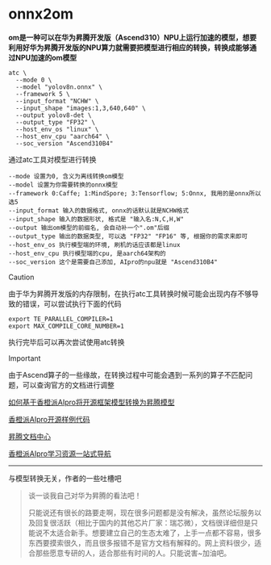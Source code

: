 # onnx2om

**om是一种可以在华为昇腾开发版（Ascend310）NPU上运行加速的模型，想要利用好华为昇腾开发版的NPU算力就需要把模型进行相应的转换，转换成能够通过NPU加速的om模型**

```
atc \
  --mode 0 \
  --model "yolov8n.onnx" \
  --framework 5 \
  --input_format "NCHW" \
  --input_shape "images:1,3,640,640" \
  --output yolov8-det \
  --output_type "FP32" \
  --host_env_os "linux" \
  --host_env_cpu "aarch64" \
  --soc_version "Ascend310B4"
```

通过atc工具对模型进行转换

```
--mode 设置为0, 含义为离线转换om模型
--model 设置为你需要转换的onnx模型
--framework 0:Caffe; 1:MindSpore; 3:Tensorflow; 5:Onnx, 我用的是onnx所以选5
--input_format 输入的数据格式, onnx的话默认就是NCHW格式
--input_shape 输入的数据形状, 格式是 "输入名:N,C,H,W"
--output 输出om模型的前缀名, 会自动补一个".om"后缀
--output_type 输出的数据类型, 可以选 "FP32" "FP16" 等, 根据你的需求来即可
--host_env_os 执行模型端的环境, 刷机的话应该都是linux
--host_env_cpu 执行模型端的cpu, 是aarch64架构的
--soc_version 这个是需要自己添加, AIpro的npu就是 "Ascend310B4"
```

> [!CAUTION]
>
> 由于华为昇腾开发版的内存限制，在执行atc工具转换时候可能会出现内存不够导致的错误，可以尝试执行下面的代码
>
> ```
>export TE_PARALLEL_COMPILER=1 
> export MAX_COMPILE_CORE_NUMBER=1
> ```
> 
> 执行完毕后可以再次尝试使用atc转换



> [!IMPORTANT]
>
> 由于Ascend算子的一些缘故，在转换过程中可能会遇到一系列的算子不匹配问题，可以查询官方的文档进行调整



[如何基于香橙派AIpro将开源框架模型转换为昇腾模型](https://www.hiascend.com/forum/thread-0276148114436453009-1-1.html)

[香橙派AIpro开源样例代码](https://gitee.com/ascend/EdgeAndRobotics)

[昇腾文档中心](https://www.hiascend.com/zh/document)

[香橙派AIpro学习资源一站式导航](https://www.hiascend.com/forum/thread-0285140173361311056-1-1.html)







------

与模型转换无关，作者的一些吐槽吧

> 谈一谈我自己对华为昇腾的看法吧！
>
> 
>
> 只能说还有很长的路要走啊，现在很多问题都是没有解决，虽然论坛服务以及回复很活跃（相比于国内的其他芯片厂家：瑞芯微），文档很详细但是只能说不太适合新手。想要建立自己的生态太难了，上手一点都不容易，很多东西要摸索很久，而且很多报错不是官方文档有解释的。网上资料很少，适合那些愿意专研的人，适合那些有时间的人。只能说害~加油吧。
